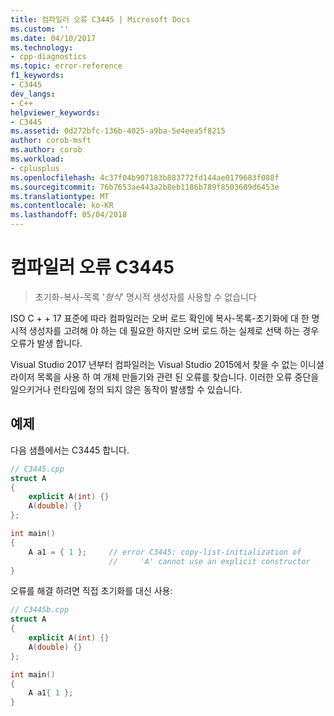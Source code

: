 ```yaml
---
title: 컴파일러 오류 C3445 | Microsoft Docs
ms.custom: ''
ms.date: 04/10/2017
ms.technology:
- cpp-diagnostics
ms.topic: error-reference
f1_keywords:
- C3445
dev_langs:
- C++
helpviewer_keywords:
- C3445
ms.assetid: 0d272bfc-136b-4025-a9ba-5e4eea5f8215
author: corob-msft
ms.author: corob
ms.workload:
- cplusplus
ms.openlocfilehash: 4c37f04b907183b883772fd144ae0179683f088f
ms.sourcegitcommit: 76b7653ae443a2b8eb1186b789f8503609d6453e
ms.translationtype: MT
ms.contentlocale: ko-KR
ms.lasthandoff: 05/04/2018
---
```

# <a name="compiler-error-c3445"></a>컴파일러 오류 C3445

> 초기화-복사-목록 '*형식*' 명시적 생성자를 사용할 수 없습니다

ISO C + + 17 표준에 따라 컴파일러는 오버 로드 확인에 복사-목록-초기화에 대 한 명시적 생성자를 고려해 야 하는 데 필요한 하지만 오버 로드 하는 실제로 선택 하는 경우 오류가 발생 합니다.

Visual Studio 2017 년부터 컴파일러는 Visual Studio 2015에서 찾을 수 없는 이니셜라이저 목록을 사용 하 여 개체 만들기와 관련 된 오류를 찾습니다. 이러한 오류 중단을 일으키거나 런타임에 정의 되지 않은 동작이 발생할 수 있습니다.

## <a name="example"></a>예제

다음 샘플에서는 C3445 합니다.

```cpp
// C3445.cpp
struct A
{
    explicit A(int) {}
    A(double) {}
};

int main()
{
    A a1 = { 1 };     // error C3445: copy-list-initialization of
                      //     'A' cannot use an explicit constructor
}
```

오류를 해결 하려면 직접 초기화를 대신 사용:

```cpp
// C3445b.cpp
struct A
{
    explicit A(int) {}
    A(double) {}
};

int main()
{
    A a1{ 1 };
}
```
